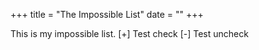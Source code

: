 +++
title = "The Impossible List"
date = ""
+++

This is my impossible list.
[+] Test check
[-] Test uncheck
